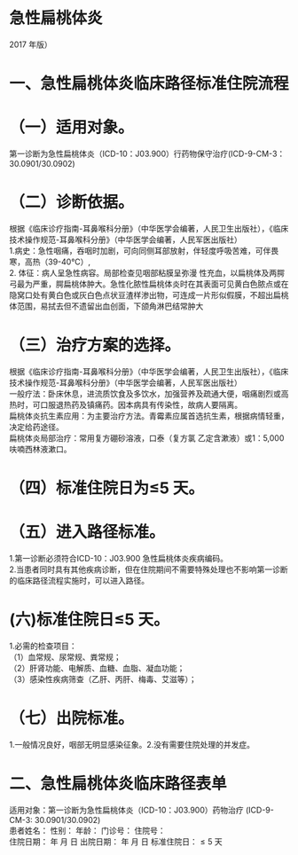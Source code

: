 # 急性扁桃体炎  
2017 年版）  
# 一、急性扁桃体炎临床路径标准住院流程  
# （一）适用对象。  
第一诊断为急性扁桃体炎（ICD-10：J03.900）行药物保守治疗(ICD-9-CM-3：30.0901/30.0902)  
# （二）诊断依据。  
根据《临床诊疗指南-耳鼻喉科分册》（中华医学会编著，人民卫生出版社），《临床技术操作规范-耳鼻喉科分册》（中华医学会编著，人民军医出版社）  
1.病史：急性咽痛，吞咽时加剧，可向同侧耳部放射，伴轻度呼吸苦难，可伴畏寒，高热（39-40°C）,  
2. 体征：病人呈急性病容。局部检查见咽部粘膜呈弥漫 性充血，以扁桃体及两腭弓最为严重，腭扁桃体肿大。急性化脓性扁桃体炎时在其表面可见黄白色脓点或在隐窝口处有黄白色或灰白色点状豆渣样渗出物，可连成一片形似假膜，不超出扁桃体范围，易拭去但不遗留出血创面，下颌角淋巴结常肿大  
# （三）治疗方案的选择。  
根据《临床诊疗指南-耳鼻喉科分册》（中华医学会编著，人民卫生出版社），《临床技术操作规范-耳鼻喉科分册》（中华医学会编著，人民军医出版社）  
一般疗法：卧床休息，进流质饮食及多饮水，加强营养及疏通大便，咽痛剧烈或高热时，可口服退热药及镇痛药。因本病具有传染性，故病人要隔离。  
扁桃体炎抗生素应用：为主要治疗方法。青霉素应属首选抗生素，根据病情轻重，决定给药途径。  
扁桃体炎局部治疗：常用复方硼砂溶液，口泰（复方氯 乙定含漱液）或1：5,000 呋喃西林液漱口。  
# （四）标准住院日为≤5 天。  
# （五）进入路径标准。  
1.第一诊断必须符合ICD-10：J03.900 急性扁桃体炎疾病编码。  
2.当患者同时具有其他疾病诊断，但在住院期间不需要特殊处理也不影响第一诊断的临床路径流程实施时，可以进入路径。  
# (六)标准住院日≤5 天。  
1.必需的检查项目：  
（1）血常规、尿常规、粪常规；  
（2）肝肾功能、电解质、血糖、血脂、凝血功能；  
（3）感染性疾病筛查（乙肝、丙肝、梅毒、艾滋等）；  
# （七）出院标准。  
1.一般情况良好，咽部无明显感染征象。2.没有需要住院处理的并发症。  
# 二、急性扁桃体炎临床路径表单  
适用对象：第一诊断为急性扁桃体炎（ICD-10：J03.900）药物治疗 (ICD-9-CM-3: 30.0901/30.0902)  
患者姓名：   性别：  年龄：  门诊号：  住院号：  
住院日期： 年 月 日          出院日期： 年 月 日          标准住院日：${\leq}5$ 天  
